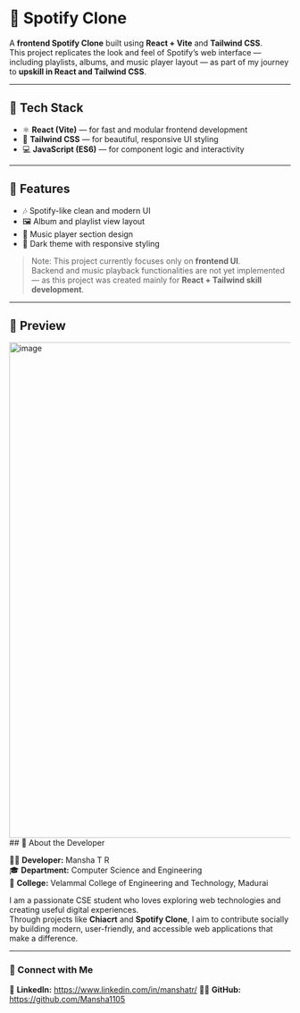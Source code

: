 # 🎵 Spotify Clone

A **frontend Spotify Clone** built using **React + Vite** and **Tailwind CSS**.  
This project replicates the look and feel of Spotify’s web interface — including playlists, albums, and music player layout — as part of my journey to **upskill in React and Tailwind CSS**.

---

## 🚀 Tech Stack

- ⚛️ **React (Vite)** — for fast and modular frontend development  
- 🎨 **Tailwind CSS** — for beautiful, responsive UI styling  
- 💻 **JavaScript (ES6)** — for component logic and interactivity  

---

## 🧩 Features

- 🎶 Spotify-like clean and modern UI  
- 🖼️ Album and playlist view layout  
- 💚 Music player section design  
- 🌙 Dark theme with responsive styling  


> Note: This project currently focuses only on **frontend UI**.  
> Backend and music playback functionalities are not yet implemented — as this project was created mainly for **React + Tailwind skill development**.

---

## 📸 Preview
<img width="1887" height="887" alt="image" src="https://github.com/user-attachments/assets/65ad80e1-8caf-4a63-a722-213270d6c542" />
## 💬 About the Developer

👩‍💻 **Developer:** Mansha T R  
🎓 **Department:** Computer Science and Engineering  
🏫 **College:** Velammal College of Engineering and Technology, Madurai  

I am a passionate CSE student who loves exploring web technologies and creating useful digital experiences.  
Through projects like **Chiacrt** and **Spotify Clone**, I aim to contribute socially by building modern, user-friendly, and accessible web applications that make a difference.

---

### 🔗 Connect with Me

💼 **LinkedIn:** https://www.linkedin.com/in/manshatr/ 
🧑‍💻 **GitHub:** https://github.com/Mansha1105

